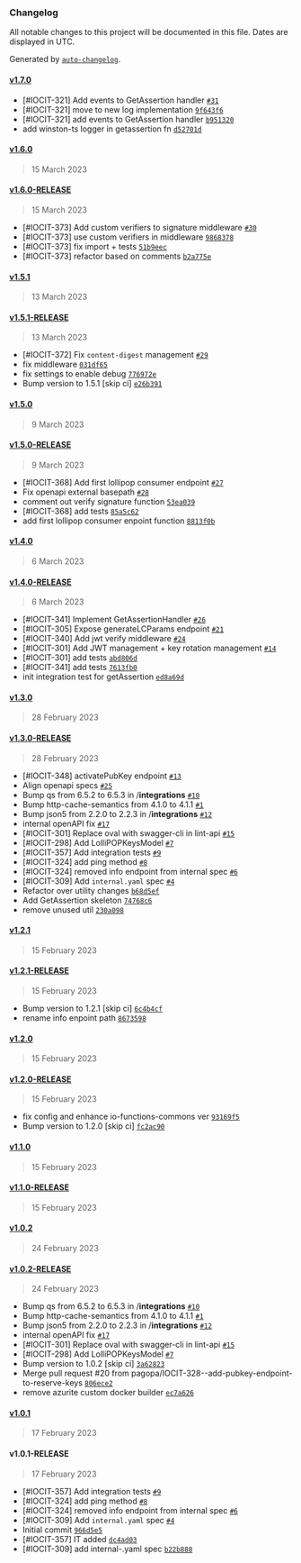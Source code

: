 ### Changelog

All notable changes to this project will be documented in this file. Dates are displayed in UTC.

Generated by [`auto-changelog`](https://github.com/CookPete/auto-changelog).

#### [v1.7.0](https://github.com/pagopa/io-functions-lollipop/compare/v1.6.0...v1.7.0)

- [#IOCIT-321] Add events to GetAssertion handler [`#31`](https://github.com/pagopa/io-functions-lollipop/pull/31)
- [#IOCIT-321] move to new log implementation [`9f643f6`](https://github.com/pagopa/io-functions-lollipop/commit/9f643f6a5205ef070195fdcf1056070e2bd05cbf)
- [#IOCIT-321] add events to GetAssertion handler [`b951320`](https://github.com/pagopa/io-functions-lollipop/commit/b95132016d25d93f3d7068172bd884180a3241de)
- add winston-ts logger  in getassertion fn [`d52701d`](https://github.com/pagopa/io-functions-lollipop/commit/d52701d8dc4395c24b816ff845bd2be12bbfc971)

#### [v1.6.0](https://github.com/pagopa/io-functions-lollipop/compare/v1.6.0-RELEASE...v1.6.0)

> 15 March 2023

#### [v1.6.0-RELEASE](https://github.com/pagopa/io-functions-lollipop/compare/v1.5.1...v1.6.0-RELEASE)

> 15 March 2023

- [#IOCIT-373]  Add custom verifiers to signature middleware [`#30`](https://github.com/pagopa/io-functions-lollipop/pull/30)
- [#IOCIT-373] use custom verifiers in middleware [`9868378`](https://github.com/pagopa/io-functions-lollipop/commit/986837824ac9cb8c0735c1dee81da8d42bee75d3)
- [#IOCIT-373] fix import + tests [`51b9eec`](https://github.com/pagopa/io-functions-lollipop/commit/51b9eecef915ef09a1dcdac770d4fae5c44a1cfb)
- [#IOCIT-373] refactor based on comments [`b2a775e`](https://github.com/pagopa/io-functions-lollipop/commit/b2a775e13e7b0043b632e9ac979d2e16d58a6145)

#### [v1.5.1](https://github.com/pagopa/io-functions-lollipop/compare/v1.5.1-RELEASE...v1.5.1)

> 13 March 2023

#### [v1.5.1-RELEASE](https://github.com/pagopa/io-functions-lollipop/compare/v1.5.0...v1.5.1-RELEASE)

> 13 March 2023

- [#IOCIT-372] Fix `content-digest` management [`#29`](https://github.com/pagopa/io-functions-lollipop/pull/29)
- fix middleware [`031df65`](https://github.com/pagopa/io-functions-lollipop/commit/031df65020af069127dfd3c38cddadb8448d5dfe)
- fix settings to enable debug [`776972e`](https://github.com/pagopa/io-functions-lollipop/commit/776972ef0ab2d72d331c4f8f91ba0774eab8fc88)
- Bump version to 1.5.1 [skip ci] [`e26b391`](https://github.com/pagopa/io-functions-lollipop/commit/e26b391fc15aa6b9e2dc3f8cd08e6bc517fcdf89)

#### [v1.5.0](https://github.com/pagopa/io-functions-lollipop/compare/v1.5.0-RELEASE...v1.5.0)

> 9 March 2023

#### [v1.5.0-RELEASE](https://github.com/pagopa/io-functions-lollipop/compare/v1.4.0...v1.5.0-RELEASE)

> 9 March 2023

- [#IOCIT-368] Add first lollipop consumer endpoint [`#27`](https://github.com/pagopa/io-functions-lollipop/pull/27)
- Fix openapi external basepath [`#28`](https://github.com/pagopa/io-functions-lollipop/pull/28)
- comment out verify signature function [`53ea039`](https://github.com/pagopa/io-functions-lollipop/commit/53ea039bbfd6508046dca7a5f06c102a322db932)
- [#IOCIT-368] add tests [`85a5c62`](https://github.com/pagopa/io-functions-lollipop/commit/85a5c62bdf2d0c26a7c7650724abcd3ff90f79a0)
- add first lollipop consumer enpoint function [`8813f0b`](https://github.com/pagopa/io-functions-lollipop/commit/8813f0b9c07ca9423483c2d489b6e08aaf1268fd)

#### [v1.4.0](https://github.com/pagopa/io-functions-lollipop/compare/v1.4.0-RELEASE...v1.4.0)

> 6 March 2023

#### [v1.4.0-RELEASE](https://github.com/pagopa/io-functions-lollipop/compare/v1.3.0...v1.4.0-RELEASE)

> 6 March 2023

- [#IOCIT-341] Implement GetAssertionHandler [`#26`](https://github.com/pagopa/io-functions-lollipop/pull/26)
- [#IOCIT-305] Expose generateLCParams endpoint [`#21`](https://github.com/pagopa/io-functions-lollipop/pull/21)
- [#IOCIT-340] Add jwt verify middleware [`#24`](https://github.com/pagopa/io-functions-lollipop/pull/24)
- [#IOCIT-301]  Add JWT management + key rotation management [`#14`](https://github.com/pagopa/io-functions-lollipop/pull/14)
- [#IOCIT-301] add tests [`abd806d`](https://github.com/pagopa/io-functions-lollipop/commit/abd806da37502cc4f01209329a46414f7e6e1443)
- [#IOCIT-341] add tests [`7613fb0`](https://github.com/pagopa/io-functions-lollipop/commit/7613fb0b3e96f3b92bd6ce55814a51050d845a87)
- init integration test for getAssertion [`ed8a69d`](https://github.com/pagopa/io-functions-lollipop/commit/ed8a69d5822d0eb897bd3c616d85892cb4e34909)

#### [v1.3.0](https://github.com/pagopa/io-functions-lollipop/compare/v1.3.0-RELEASE...v1.3.0)

> 28 February 2023

#### [v1.3.0-RELEASE](https://github.com/pagopa/io-functions-lollipop/compare/v1.2.1...v1.3.0-RELEASE)

> 28 February 2023

- [#IOCIT-348] activatePubKey endpoint [`#13`](https://github.com/pagopa/io-functions-lollipop/pull/13)
- Align openapi specs [`#25`](https://github.com/pagopa/io-functions-lollipop/pull/25)
- Bump qs from 6.5.2 to 6.5.3 in /__integrations__ [`#10`](https://github.com/pagopa/io-functions-lollipop/pull/10)
- Bump http-cache-semantics from 4.1.0 to 4.1.1 [`#1`](https://github.com/pagopa/io-functions-lollipop/pull/1)
- Bump json5 from 2.2.0 to 2.2.3 in /__integrations__ [`#12`](https://github.com/pagopa/io-functions-lollipop/pull/12)
- internal openAPI fix [`#17`](https://github.com/pagopa/io-functions-lollipop/pull/17)
- [#IOCIT-301] Replace oval with swagger-cli in lint-api [`#15`](https://github.com/pagopa/io-functions-lollipop/pull/15)
- [#IOCIT-298] Add LolliPOPKeysModel [`#7`](https://github.com/pagopa/io-functions-lollipop/pull/7)
- [#IOCIT-357]  Add integration tests [`#9`](https://github.com/pagopa/io-functions-lollipop/pull/9)
- [#IOCIT-324]  add ping method [`#8`](https://github.com/pagopa/io-functions-lollipop/pull/8)
- [#IOCIT-324] removed info endpoint from internal spec [`#6`](https://github.com/pagopa/io-functions-lollipop/pull/6)
- [#IOCIT-309] Add `internal.yaml` spec [`#4`](https://github.com/pagopa/io-functions-lollipop/pull/4)
- Refactor over utility changes [`b68d5ef`](https://github.com/pagopa/io-functions-lollipop/commit/b68d5ef205e046eac0b8ae5e7125f2a7f5020c20)
- Add GetAssertion skeleton [`74768c6`](https://github.com/pagopa/io-functions-lollipop/commit/74768c62303fb938bba2631fd436a6abc52be6ae)
- remove unused util [`230a098`](https://github.com/pagopa/io-functions-lollipop/commit/230a098db0de40a9c0d37b9ebef847c8fab65049)

#### [v1.2.1](https://github.com/pagopa/io-functions-lollipop/compare/v1.2.1-RELEASE...v1.2.1)

> 15 February 2023

#### [v1.2.1-RELEASE](https://github.com/pagopa/io-functions-lollipop/compare/v1.2.0...v1.2.1-RELEASE)

> 15 February 2023

- Bump version to 1.2.1 [skip ci] [`6c4b4cf`](https://github.com/pagopa/io-functions-lollipop/commit/6c4b4cfb3385778233f063052ac188458442680c)
- rename info enpoint path [`8673598`](https://github.com/pagopa/io-functions-lollipop/commit/867359858cf49b1d39a88f98e06dac7d3ba8be02)

#### [v1.2.0](https://github.com/pagopa/io-functions-lollipop/compare/v1.2.0-RELEASE...v1.2.0)

> 15 February 2023

#### [v1.2.0-RELEASE](https://github.com/pagopa/io-functions-lollipop/compare/v1.1.0...v1.2.0-RELEASE)

> 15 February 2023

- fix config and enhance io-functions-commons ver [`93169f5`](https://github.com/pagopa/io-functions-lollipop/commit/93169f54f40790a9eba78731ab505931ad41eacc)
- Bump version to 1.2.0 [skip ci] [`fc2ac90`](https://github.com/pagopa/io-functions-lollipop/commit/fc2ac90d9a562a12c79225d565c1e50ab4356147)

#### [v1.1.0](https://github.com/pagopa/io-functions-lollipop/compare/v1.1.0-RELEASE...v1.1.0)

> 15 February 2023

#### [v1.1.0-RELEASE](https://github.com/pagopa/io-functions-lollipop/compare/v1.0.2...v1.1.0-RELEASE)

> 15 February 2023

#### [v1.0.2](https://github.com/pagopa/io-functions-lollipop/compare/v1.0.2-RELEASE...v1.0.2)

> 24 February 2023

#### [v1.0.2-RELEASE](https://github.com/pagopa/io-functions-lollipop/compare/v1.0.1...v1.0.2-RELEASE)

> 24 February 2023

- Bump qs from 6.5.2 to 6.5.3 in /__integrations__ [`#10`](https://github.com/pagopa/io-functions-lollipop/pull/10)
- Bump http-cache-semantics from 4.1.0 to 4.1.1 [`#1`](https://github.com/pagopa/io-functions-lollipop/pull/1)
- Bump json5 from 2.2.0 to 2.2.3 in /__integrations__ [`#12`](https://github.com/pagopa/io-functions-lollipop/pull/12)
- internal openAPI fix [`#17`](https://github.com/pagopa/io-functions-lollipop/pull/17)
- [#IOCIT-301] Replace oval with swagger-cli in lint-api [`#15`](https://github.com/pagopa/io-functions-lollipop/pull/15)
- [#IOCIT-298] Add LolliPOPKeysModel [`#7`](https://github.com/pagopa/io-functions-lollipop/pull/7)
- Bump version to 1.0.2 [skip ci] [`3a62823`](https://github.com/pagopa/io-functions-lollipop/commit/3a62823570425a14163d132ac61d1a2d45f36c0b)
- Merge pull request #20 from pagopa/IOCIT-328--add-pubkey-endpoint-to-reserve-keys [`806ece2`](https://github.com/pagopa/io-functions-lollipop/commit/806ece2cdf5b8db1da4cc91f7097d8c5cc5729e0)
- remove azurite custom docker builder [`ec7a626`](https://github.com/pagopa/io-functions-lollipop/commit/ec7a62697dd2a03e2ea2f0574033a853be811b30)

#### [v1.0.1](https://github.com/pagopa/io-functions-lollipop/compare/v1.0.1-RELEASE...v1.0.1)

> 17 February 2023

#### v1.0.1-RELEASE

> 17 February 2023

- [#IOCIT-357]  Add integration tests [`#9`](https://github.com/pagopa/io-functions-lollipop/pull/9)
- [#IOCIT-324]  add ping method [`#8`](https://github.com/pagopa/io-functions-lollipop/pull/8)
- [#IOCIT-324] removed info endpoint from internal spec [`#6`](https://github.com/pagopa/io-functions-lollipop/pull/6)
- [#IOCIT-309] Add `internal.yaml` spec [`#4`](https://github.com/pagopa/io-functions-lollipop/pull/4)
- Initial commit [`966d5e5`](https://github.com/pagopa/io-functions-lollipop/commit/966d5e54edb3db84e4f2a5bf01abaaffb82a5475)
- [#IOCIT-357] IT added [`dc4ad03`](https://github.com/pagopa/io-functions-lollipop/commit/dc4ad0373b6613725ac3861e0fd66291f1ebe6f5)
- [#IOCIT-309] add internal-.yaml spec [`b22b888`](https://github.com/pagopa/io-functions-lollipop/commit/b22b8886fa338920f9db574d82f3c10a3eedc54d)
